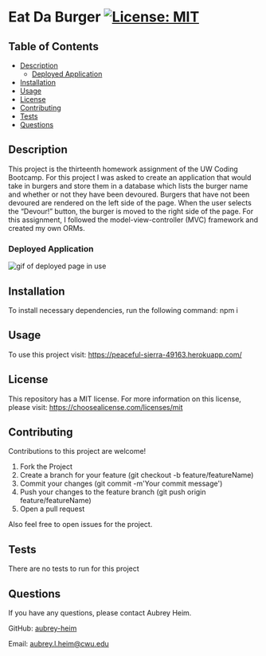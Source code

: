 # Eat Da Burger [![License: MIT](https://img.shields.io/badge/License-MIT-yellow.svg)](https://opensource.org/licenses/MIT)

## Table of Contents
* [Description](#description)
    * [Deployed Application](#deployed-application)
* [Installation](#installation)
* [Usage](#usage)
* [License](#license)
* [Contributing](#contributing)
* [Tests](#tests)
* [Questions](#questions)
    
## Description
This project is the thirteenth homework assignment of the UW Coding Bootcamp. For this project I was asked to create an application that would take in burgers and store them in a database which lists the burger name and whether or not they have been devoured. Burgers that have not been devoured are rendered on the left side of the page. When the user selects the “Devour!” button, the burger is moved to the right side of the page. For this assignment, I followed the model-view-controller (MVC) framework and created my own ORMs. 

### Deployed Application
<img src="./public/img/deployed.gif" alt="gif of deployed page in use">

## Installation
To install necessary dependencies, run the following command: npm i

## Usage
To use this project visit: https://peaceful-sierra-49163.herokuapp.com/

## License
This repository has a MIT license. For more information on this license, please visit: https://choosealicense.com/licenses/mit     

## Contributing
Contributions to this project are welcome!
<ol>
    <li>Fork the Project</li>
    <li>Create a branch for your feature (git checkout -b feature/featureName)</li>
    <li>Commit your changes (git commit -m'Your commit message')</li>
    <li>Push your changes to the feature branch (git push origin feature/featureName)</li>
    <li>Open a pull request</li>
</ol>

Also feel free to open issues for the project.

## Tests
There are no tests to run for this project

## Questions
If you have any questions, please contact Aubrey Heim.

GitHub: [aubrey-heim](https://github.com/aubrey-heim)

Email: [aubrey.l.heim@cwu.edu](mailto:aubrey.l.heim@cwu.edu)

